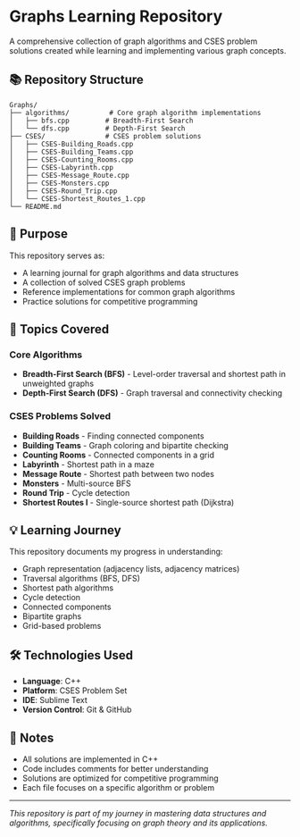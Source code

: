 # Graphs Learning Repository

A comprehensive collection of graph algorithms and CSES problem solutions created while learning and implementing various graph concepts.

## 📚 Repository Structure

```
Graphs/
├── algorithms/          # Core graph algorithm implementations
│   ├── bfs.cpp         # Breadth-First Search
│   └── dfs.cpp         # Depth-First Search
├── CSES/               # CSES problem solutions
│   ├── CSES-Building_Roads.cpp
│   ├── CSES-Building_Teams.cpp
│   ├── CSES-Counting_Rooms.cpp
│   ├── CSES-Labyrinth.cpp
│   ├── CSES-Message_Route.cpp
│   ├── CSES-Monsters.cpp
│   ├── CSES-Round_Trip.cpp
│   └── CSES-Shortest_Routes_1.cpp
└── README.md
```

## 🎯 Purpose

This repository serves as:
- A learning journal for graph algorithms and data structures
- A collection of solved CSES graph problems
- Reference implementations for common graph algorithms
- Practice solutions for competitive programming

## 🚀 Topics Covered

### Core Algorithms
- **Breadth-First Search (BFS)** - Level-order traversal and shortest path in unweighted graphs
- **Depth-First Search (DFS)** - Graph traversal and connectivity checking

### CSES Problems Solved
- **Building Roads** - Finding connected components
- **Building Teams** - Graph coloring and bipartite checking
- **Counting Rooms** - Connected components in a grid
- **Labyrinth** - Shortest path in a maze
- **Message Route** - Shortest path between two nodes
- **Monsters** - Multi-source BFS
- **Round Trip** - Cycle detection
- **Shortest Routes I** - Single-source shortest path (Dijkstra)

## 💡 Learning Journey

This repository documents my progress in understanding:
- Graph representation (adjacency lists, adjacency matrices)
- Traversal algorithms (BFS, DFS)
- Shortest path algorithms
- Cycle detection
- Connected components
- Bipartite graphs
- Grid-based problems

## 🛠️ Technologies Used

- **Language**: C++
- **Platform**: CSES Problem Set
- **IDE**: Sublime Text
- **Version Control**: Git & GitHub

## 📝 Notes

- All solutions are implemented in C++
- Code includes comments for better understanding
- Solutions are optimized for competitive programming
- Each file focuses on a specific algorithm or problem

---

*This repository is part of my journey in mastering data structures and algorithms, specifically focusing on graph theory and its applications.*
